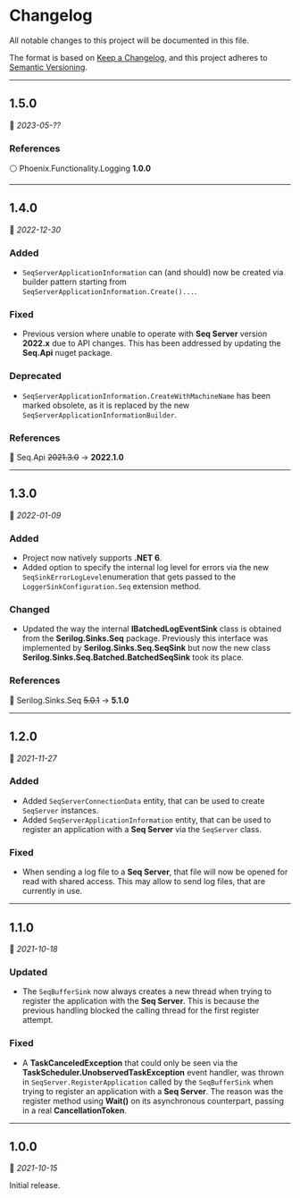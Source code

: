 # Changelog

All notable changes to this project will be documented in this file.

The format is based on [Keep a Changelog](https://keepachangelog.com/en/1.0.0/), and this project adheres to [Semantic Versioning](https://semver.org/spec/v2.0.0.html).
___
## 1.5.0

:calendar: _2023-05-??_

### References

:white_circle: Phoenix.Functionality.Logging **1.0.0**

___

## 1.4.0

:calendar: _2022-12-30_

### Added

- `SeqServerApplicationInformation` can (and should) now be created via builder pattern starting from `SeqServerApplicationInformation.Create()...`.

### Fixed

- Previous version where unable to operate with **Seq Server** version **2022.x** due to API changes. This has been addressed by updating the **Seq.Api** nuget package.

### Deprecated

- `SeqServerApplicationInformation.CreateWithMachineName` has been marked obsolete, as it is replaced by the new `SeqServerApplicationInformationBuilder`.

### References

:large_blue_circle: Seq.Api ~~2021.3.0~~ → **2022.1.0**

___

## 1.3.0

:calendar: _2022-01-09_

### Added

- Project now natively supports **.NET 6**.
- Added option to specify the internal log level for errors via the new `SeqSinkErrorLogLevel`enumeration that gets passed to the `LoggerSinkConfiguration.Seq` extension method.

### Changed

- Updated the way the internal **IBatchedLogEventSink** class is obtained from the **Serilog.Sinks.Seq** package. Previously this interface was implemented by **Serilog.Sinks.Seq.SeqSink** but now the new class **Serilog.Sinks.Seq.Batched.BatchedSeqSink** took its place.

### References

:large_blue_circle: Serilog.Sinks.Seq ~~5.0.1~~ → **5.1.0**
___

## 1.2.0

:calendar: _2021-11-27_

### Added

- Added `SeqServerConnectionData` entity, that can be used to create `SeqServer` instances.
- Added `SeqServerApplicationInformation` entity, that can be used to register an application with a **Seq Server** via the `SeqServer` class.

### Fixed

- When sending a log file to a **Seq Server**, that file will now be opened for read with shared access. This may allow to send log files, that are currently in use.
___

## 1.1.0

:calendar: _2021-10-18_

### Updated

- The `SeqBufferSink` now always creates a new thread when trying to register the application with the **Seq Server**. This is because the previous handling blocked the calling thread for the first register attempt.

### Fixed

- A **TaskCanceledException** that could only be seen via the **TaskScheduler.UnobservedTaskException** event handler, was thrown in `SeqServer.RegisterApplication` called by the `SeqBufferSink` when trying to register an application with a **Seq Server**. The reason was the register method using **Wait()** on its asynchronous counterpart, passing in a real **CancellationToken**.
___

## 1.0.0

:calendar: _2021-10-15_

Initial release.